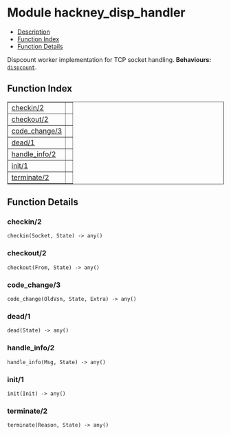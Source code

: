 

# Module hackney_disp_handler #
* [Description](#description)
* [Function Index](#index)
* [Function Details](#functions)


Dispcount worker implementation for TCP socket handling.
__Behaviours:__ [`dispcount`](dispcount.md).
<a name="index"></a>

## Function Index ##


<table width="100%" border="1" cellspacing="0" cellpadding="2" summary="function index"><tr><td valign="top"><a href="#checkin-2">checkin/2</a></td><td></td></tr><tr><td valign="top"><a href="#checkout-2">checkout/2</a></td><td></td></tr><tr><td valign="top"><a href="#code_change-3">code_change/3</a></td><td></td></tr><tr><td valign="top"><a href="#dead-1">dead/1</a></td><td></td></tr><tr><td valign="top"><a href="#handle_info-2">handle_info/2</a></td><td></td></tr><tr><td valign="top"><a href="#init-1">init/1</a></td><td></td></tr><tr><td valign="top"><a href="#terminate-2">terminate/2</a></td><td></td></tr></table>


<a name="functions"></a>

## Function Details ##

<a name="checkin-2"></a>

### checkin/2 ###

`checkin(Socket, State) -> any()`


<a name="checkout-2"></a>

### checkout/2 ###

`checkout(From, State) -> any()`


<a name="code_change-3"></a>

### code_change/3 ###

`code_change(OldVsn, State, Extra) -> any()`


<a name="dead-1"></a>

### dead/1 ###

`dead(State) -> any()`


<a name="handle_info-2"></a>

### handle_info/2 ###

`handle_info(Msg, State) -> any()`


<a name="init-1"></a>

### init/1 ###

`init(Init) -> any()`


<a name="terminate-2"></a>

### terminate/2 ###

`terminate(Reason, State) -> any()`


